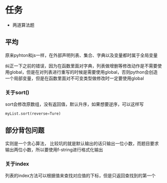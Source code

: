 # 任务

- 两道算法题

## 平均

原来pyhton和js一样，在外部声明列表、集合、字典以及变量都时属于全局变量

纠正一下之前的错误，因为在函数里面对字典，列表做增删等修改动作是不需要使用global，但是在对列表进行重写的时候是需要使用global，否则python会创造一个局部变量，但是在函数里面对不可变类型做修改时一定要使用global

### 关于sort()

sort会修改原数组，没有返回值，默认升序，如果想要逆序，可以这样写

```python
myList.sort(reverse=Ture)
```
## 部分背包问题

实则是一个贪心算法，
比较坑的就是默认输出的话只输出一位小数，而题目要求输出两位小数，所以要使用f-string进行格式化输出

### 关于index
列表的index方法可以根据值来查找对应值的下标，但是只返回查找到的第一个

